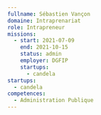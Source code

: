 ```yaml
---
fullname: Sébastien Vançon
domaine: Intraprenariat
role: Intrapreneur
missions:
  - start: 2021-07-09
    end: 2021-10-15
    status: admin
    employer: DGFIP
    startups:
      - candela
startups:
  - candela
competences:
  - Administration Publique
---
```

